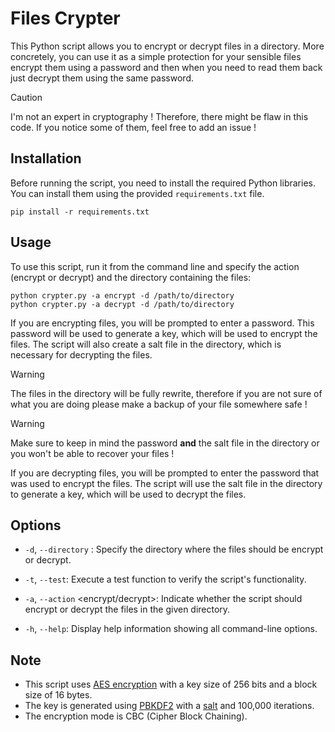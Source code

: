 # Files Crypter

This Python script allows you to encrypt or decrypt files in a directory. More concretely, you can use it as a simple protection for your sensible files encrypt them using a password and then when you need to read them back just decrypt them using the same password.


> [!CAUTION]
> I'm not an expert in cryptography ! Therefore, there might be flaw in this code. If you notice some of them, feel free to add an issue !


## Installation

Before running the script, you need to install the required Python libraries. You can install them using the provided `requirements.txt` file.

```
pip install -r requirements.txt
```


## Usage

To use this script, run it from the command line and specify the action (encrypt or decrypt) and the directory containing the files:
```
python crypter.py -a encrypt -d /path/to/directory
python crypter.py -a decrypt -d /path/to/directory
```

If you are encrypting files, you will be prompted to enter a password. This password will be used to generate a key, which will be used to encrypt the files. The script will also create a salt file in the directory, which is necessary for decrypting the files.

> [!WARNING]  
> The files in the directory will be fully rewrite, therefore if you are not sure of what you are doing please make a backup of your file somewhere safe !

> [!WARNING]  
> Make sure to keep in mind the password __and__ the salt file in the directory or you won't be able to recover your files !


If you are decrypting files, you will be prompted to enter the password that was used to encrypt the files. The script will use the salt file in the directory to generate a key, which will be used to decrypt the files.

## Options

- `-d`, `--directory` <directory>: Specify the directory where the files should be encrypt or decrypt.

- `-t`, `--test`: Execute a test function to verify the script's functionality.

- `-a`, `--action` <encrypt/decrypt>: Indicate whether the script should encrypt or decrypt the files in the given directory.

- `-h`, `--help`: Display help information showing all command-line options.


## Note

- This script uses [AES encryption](https://en.wikipedia.org/wiki/Advanced_Encryption_Standard?oldid=689607309) with a key size of 256 bits and a block size of 16 bytes.
- The key is generated using [PBKDF2](https://en.wikipedia.org/wiki/PBKDF2) with a [salt](https://en.wikipedia.org/wiki/Salt_(cryptography)) and 100,000 iterations.
- The encryption mode is CBC (Cipher Block Chaining).
